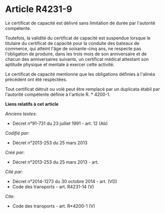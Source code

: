 # Article R4231-9

Le certificat de capacité est délivré sans limitation de durée par l'autorité compétente. 

Toutefois, la validité du certificat de capacité est suspendue lorsque le titulaire du certificat de capacité pour la
conduite des bateaux de commerce, qui atteint l'âge de soixante-cinq ans, ne respecte pas l'obligation de produire, dans les
trois mois de son anniversaire et de chacun des anniversaires suivants, un certificat médical attestant son aptitude physique
et mentale à exercer cette activité. 

Le certificat de capacité mentionne que les obligations définies à l'alinéa précédent ont été respectées. 

Tout certificat détruit ou volé peut être remplacé par un duplicata établi par l'autorité compétente définie à l'article R. *
4200-1.

**Liens relatifs à cet article**

_Anciens textes_:

  - Décret n°91-731 du 23 juillet 1991 - art. 12 (Ab)

_Codifié par_:

  - Décret n°2013-253 du 25 mars 2013

_Créé par_:

  - Décret n°2013-253 du 25 mars 2013 - art.

_Cité par_:

  - Décret n°2014-1273 du 30 octobre 2014 - art. (VD)
  - Code des transports - art. R4231-14 (V)

_Cite_:

  - Code des transports - art. R*4200-1 (V)

